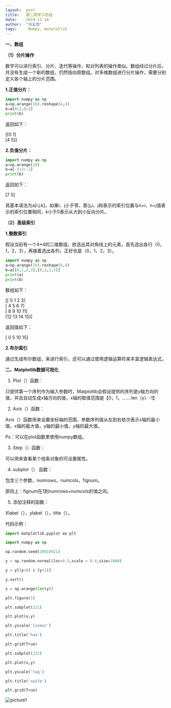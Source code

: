 ```yaml
---
layout:  post
title:   第二周学习总结
date:    2019-11-18
author:  "冯云浩"
tags:     Numpy, matplotlib
---
```




**一、数组**

**（1）分片操作**

  数字可以进行索引、分片、迭代等操作，和对列表的操作类似。数组经过分片后，并没有生成一个新的数组，仍然指向原数组。对多维数组进行分片操作，需要分别定义各个轴上的分片范围。

**1.正值分片：**

```python
import numpy as np
a=np.arange(16).reshape(4,4)
b=a[0:2,0:2]
print(b)
```

返回如下：

[[0 1]  
 [4 5]]  

**2.负值分片：**

```python
import numpy as np
a=np.arange(10)
b=a[-3:3:-2]
print(b)
```

返回如下：

[7 5]

其基本语法为a[i:j:k]，如果i、j小于零，那么i、j和表示的索引位置与n+i、n+j值表示的索引位置相同，k小于0表示从大到小反向分片。

**（2）高级索引**

**1.整数索引**

假设当前有一个4*4的二维数组，欲选出其对角线上的元素，首先选出各行（0，1，2，3），再接着选出各列，正好也是（0，1，2，3）。

```python
import numpy as np
a=np.arange(16).reshape(4,4)
b=a[[0,1,2,3],[0,1,2,3]]
print(a)
print(b）
```

数组如下：

[[ 0  1  2  3]  
 [ 4  5  6  7]  
 [ 8  9 10 11]  
 [12 13 14 15]]

返回值如下：

[ 0  5 10 15]

**2.布尔索引**

通过生成布尔数组，来进行索引，还可以通过使用逻辑运算符来丰富逻辑表达式。

**二、Matplotlib数据可视化**

1. Plot（）函数：

只提供第一个序列作为输入参数时，Matplotlib会假设提供的序列是y轴方向的值，并且自动生成x轴方向的值，x轴的取值范围是【0，1，…….len（y）-1】

2. Axis（）函数：

Axis（）函数用来设置坐标轴的范围，参数序列值从左到右依次表示x轴的最小值，x轴的最大值，y轴的最小值，y轴的最大值。

Ps：可以在plot函数里使用numpy数组。

3. Step（）函数：

可以用来查看某个线条对象的可设置属性。

4. subplot（） 函数：

包含三个参数，numrows，numcols，fignum。

原则上：fignum在1到numrows×numcols的值之间。

5. 添加注释的函数：

Xlabel（），ylabel（），title（）。

代码示例：

```python
import matplotlib.pyplot as plt

import numpy as np

np.random.seed(20010921)

y = np.random.normal(loc=0.5,scale = 0.4,size=1000)

y = y[(y>0) & (y<1)]

y.sort()

x = np.arange(len(y))

plt.figure(1)

plt.subplot(221)

plt.plot(x,y)

plt.yscale('linear')

plt.title('hua')

plt.grid(True)

plt.subplot(222)

plt.plot(x,y)

plt.yscale('log')

plt.title('swife')

plt.grid(True)


```



![picture1](F:\Blog-Share\img\1911\03\picture1.png)